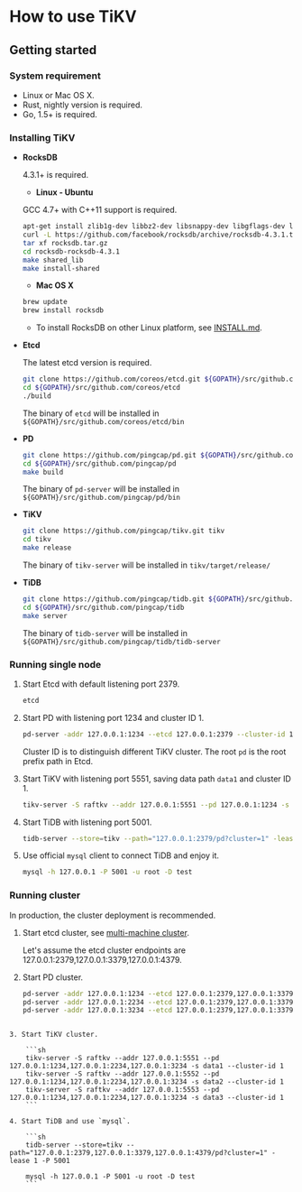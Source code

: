 # How to use TiKV

## Getting started

### System requirement

+ Linux or Mac OS X.
+ Rust, nightly version is required.
+ Go, 1.5+ is required.

### Installing TiKV

+ **RocksDB**

    4.3.1+ is required.
    
    * **Linux - Ubuntu**
    
    GCC 4.7+ with C++11 support is required.

    ```sh
    apt-get install zlib1g-dev libbz2-dev libsnappy-dev libgflags-dev liblz4-dev
    curl -L https://github.com/facebook/rocksdb/archive/rocksdb-4.3.1.tar.gz -o rocksdb.tar.gz
    tar xf rocksdb.tar.gz 
    cd rocksdb-rocksdb-4.3.1 
    make shared_lib 
    make install-shared
    ```
    
    * **Mac OS X**
    
    ```sh
    brew update
    brew install rocksdb
    ``` 
    
    * To install RocksDB on other Linux platform, see [INSTALL.md](https://github.com/facebook/rocksdb/blob/master/INSTALL.md).

+ **Etcd**

    The latest etcd version is required.
    
    ```sh
    git clone https://github.com/coreos/etcd.git ${GOPATH}/src/github.com/coreos/etcd
    cd ${GOPATH}/src/github.com/coreos/etcd
    ./build
    ```

    The binary of `etcd` will be installed in `${GOPATH}/src/github.com/coreos/etcd/bin`

+ **PD**

    ```sh
    git clone https://github.com/pingcap/pd.git ${GOPATH}/src/github.com/pingcap/pd
    cd ${GOPATH}/src/github.com/pingcap/pd
    make build
    ```
    
    The binary of `pd-server` will be installed in `${GOPATH}/src/github.com/pingcap/pd/bin`

+ **TiKV**

    ```sh
    git clone https://github.com/pingcap/tikv.git tikv
    cd tikv
    make release
    ```
    
    The binary of `tikv-server` will be installed in `tikv/target/release/`

+ **TiDB**

    ```sh
    git clone https://github.com/pingcap/tidb.git ${GOPATH}/src/github.com/pingcap/tidb
    cd ${GOPATH}/src/github.com/pingcap/tidb
    make server
    ```

    The binary of `tidb-server` will be installed in `${GOPATH}/src/github.com/pingcap/tidb/tidb-server`

### Running single node

1. Start Etcd with default listening port 2379.

    ```sh
    etcd 
    ```

2. Start PD with listening port 1234 and cluster ID 1.

    ```sh
    pd-server -addr 127.0.0.1:1234 --etcd 127.0.0.1:2379 --cluster-id 1 --root pd
    ```

    Cluster ID is to distinguish different TiKV cluster.
    The root `pd` is the root prefix path in Etcd. 

3. Start TiKV with listening port 5551, saving data path `data1` and cluster ID 1.

    ```sh
    tikv-server -S raftkv --addr 127.0.0.1:5551 --pd 127.0.0.1:1234 -s data1 --cluster-id 1
    ```

4. Start TiDB with listening port 5001. 

    ```sh
    tidb-server --store=tikv --path="127.0.0.1:2379/pd?cluster=1" -lease 1 -P 5001
    ```

5. Use official `mysql` client to connect TiDB and enjoy it. 

    ```sh
    mysql -h 127.0.0.1 -P 5001 -u root -D test
    ```

### Running cluster

In production, the cluster deployment is recommended. 

1. Start etcd cluster, see [multi-machine cluster](https://github.com/coreos/etcd/blob/master/Documentation/op-guide/clustering.md).

    Let's assume the etcd cluster endpoints are 127.0.0.1:2379,127.0.0.1:3379,127.0.0.1:4379.

2. Start PD cluster.

    ```sh
    pd-server -addr 127.0.0.1:1234 --etcd 127.0.0.1:2379,127.0.0.1:3379,127.0.0.1:4379 --cluster-id 1 --root pd
    pd-server -addr 127.0.0.1:2234 --etcd 127.0.0.1:2379,127.0.0.1:3379,127.0.0.1:4379 --cluster-id 1 --root pd
    pd-server -addr 127.0.0.1:3234 --etcd 127.0.0.1:2379,127.0.0.1:3379,127.0.0.1:4379 --cluster-id 1 --root pd
```

3. Start TiKV cluster.

    ```sh
    tikv-server -S raftkv --addr 127.0.0.1:5551 --pd 127.0.0.1:1234,127.0.0.1:2234,127.0.0.1:3234 -s data1 --cluster-id 1
    tikv-server -S raftkv --addr 127.0.0.1:5552 --pd 127.0.0.1:1234,127.0.0.1:2234,127.0.0.1:3234 -s data2 --cluster-id 1
    tikv-server -S raftkv --addr 127.0.0.1:5553 --pd 127.0.0.1:1234,127.0.0.1:2234,127.0.0.1:3234 -s data3 --cluster-id 1
    ```

4. Start TiDB and use `mysql`.

    ```sh
    tidb-server --store=tikv --path="127.0.0.1:2379,127.0.0.1:3379,127.0.0.1:4379/pd?cluster=1" -lease 1 -P 5001
    
    mysql -h 127.0.0.1 -P 5001 -u root -D test
    ```